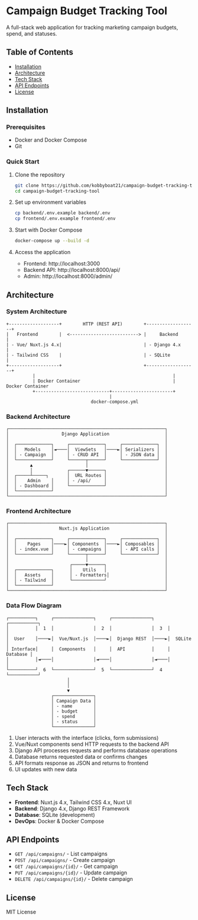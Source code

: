 # Campaign Budget Tracking Tool

A full-stack web application for tracking marketing campaign budgets, spend, and statuses.

## Table of Contents
- [Installation](#installation)
- [Architecture](#architecture)
- [Tech Stack](#tech-stack)
- [API Endpoints](#api-endpoints)
- [License](#license)

## Installation

### Prerequisites
- Docker and Docker Compose
- Git

### Quick Start
1. Clone the repository
   ```bash
   git clone https://github.com/kobbyboat21/campaign-budget-tracking-tool.git
   cd campaign-budget-tracking-tool
   ```

2. Set up environment variables
   ```bash
   cp backend/.env.example backend/.env
   cp frontend/.env.example frontend/.env
   ```

3. Start with Docker Compose
   ```bash
   docker-compose up --build -d
   ```

4. Access the application
   - Frontend: http://localhost:3000
   - Backend API: http://localhost:8000/api/
   - Admin: http://localhost:8000/admin/

## Architecture

### System Architecture
```
+-------------------+        HTTP (REST API)        +-------------------+
|   Frontend        |  <--------------------------> |     Backend       |
| - Vue/ Nuxt.js 4.x|                               | - Django 4.x      |
| - Tailwind CSS    |                               | - SQLite          |
+-------------------+                               +-------------------+
          |                                                    |
          | Docker Container                                   | Docker Container
          +----------------------------+-----------------------+
                                       |
                                docker-compose.yml
```

### Backend Architecture
```
┌───────────────────────────────────────────────────────────┐
│                    Django Application                     │
│                                                           │
│  ┌─────────────┐     ┌─────────────┐     ┌─────────────┐  │
│  │   Models    │◄────│  ViewSets   │────►│ Serializers │  │
│  │ - Campaign  │     │ - CRUD API  │     │ - JSON data │  │
│  └─────────────┘     └──────┬──────┘     └─────────────┘  │
│        ▲                    │                             │
│        │             ┌──────▼──────┐                      │
│  ┌─────┴─────┐       │  URL Routes │                      │
│  │    Admin    │     │ - /api/     │                      │
│  │ - Dashboard │     └─────────────┘                      │
│  └─────────────┘                                          │
└───────────────────────────────────────────────────────────┘
```

### Frontend Architecture
```
┌───────────────────────────────────────────────────────────┐
│                   Nuxt.js Application                     │
│                                                           │
│  ┌─────────────┐     ┌─────────────┐     ┌─────────────┐  │
│  │    Pages    │────►│ Components  │────►│ Composables │  │
│  │ - index.vue │     │ - campaigns │     │ - API calls │  │
│  └─────────────┘     └──────┬──────┘     └─────────────┘  │
│                             │                             │
│                       ┌─────▼──────┐                      │
│  ┌─────────────┐      │    Utils   │                      │
│  │   Assets    │      │ - Formatters│                     │
│  │ - Tailwind  │      └────────────┘                      │
│  └─────────────┘                                          │
└───────────────────────────────────────────────────────────┘
```

### Data Flow Diagram

```
┌──────────┐     ┌───────────────┐     ┌───────────────┐     ┌───────────┐
│          │  1  │               │  2  │               │  3  │           │
│  User    │────►│  Vue/Nuxt.js  │────►│  Django REST  │────►│  SQLite   │
│ Interface│     │  Components   │     │  API          │     │  Database │
│          │◄────│               │◄────│               │◄────│           │
└──────────┘  6  └───────────────┘  5  └───────────────┘  4  └───────────┘
                       │                                        
                       │                                        
                       ▼                                        
                 ┌───────────────┐                              
                 │ Campaign Data │                              
                 │ - name        │                              
                 │ - budget      │                              
                 │ - spend       │                              
                 │ - status      │                              
                 └───────────────┘                              
```

1. User interacts with the interface (clicks, form submissions)
2. Vue/Nuxt components send HTTP requests to the backend API
3. Django API processes requests and performs database operations
4. Database returns requested data or confirms changes
5. API formats response as JSON and returns to frontend
6. UI updates with new data

## Tech Stack
- **Frontend**: Nuxt.js 4.x, Tailwind CSS 4.x, Nuxt UI
- **Backend**: Django 4.x, Django REST Framework
- **Database**: SQLite (development)
- **DevOps**: Docker & Docker Compose

## API Endpoints
- `GET /api/campaigns/` - List campaigns
- `POST /api/campaigns/` - Create campaign
- `GET /api/campaigns/{id}/` - Get campaign
- `PUT /api/campaigns/{id}/` - Update campaign
- `DELETE /api/campaigns/{id}/` - Delete campaign

## License
MIT License
